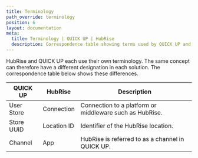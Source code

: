 ```yaml
---
title: Terminology
path_override: terminology
position: 6
layout: documentation
meta:
  title: Terminology | QUICK UP | HubRise
  description: Correspondence table showing terms used by QUICK UP and those used on HubRise for the same concept. Connect apps and synchronise your data.
---
```


HubRise and QUICK UP each use their own terminology. The same concept can therefore have a different designation in each
solution. The correspondence table below shows these differences.

| QUICK UP   | HubRise     | Description                                             |
| ---------- | ----------- | ------------------------------------------------------- |
| User Store | Connection  | Connection to a platform or middleware such as HubRise. |
| Store UUID | Location ID | Identifier of the HubRise location.                     |
| Channel    | App         | HubRise is referred to as a channel in QUICK UP.        |
